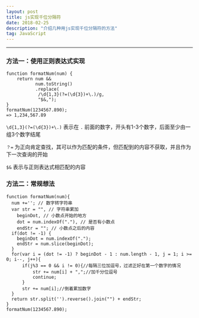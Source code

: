 ```yaml
---
layout: post
title: js实现千位分隔符
date: 2018-02-25
description: "介绍几种用js实现千位分隔符的方法"
tag: JavaScript
---
```


***


### 方法一：使用正则表达式实现

    function formatNum(num) {
    	return num && 
    		   num.toString()
    		   .replace(
    		   	/\d{1,3}(?=(\d{3})+\.)/g, 
    		   	"$&,");
    }
    formatNum(1234567.890);
    => 1,234,567.89
    
`\d{1,3}(?=(\d{3})+\.)` 表示在 `.` 前面的数字，开头有1-3个数字，后面至少由一组3个数字结尾

`？=` 为正向肯定查找，其可以作为匹配的条件，但匹配到的内容不获取，并且作为下一次查询的开始

`$&` 表示与正则表达式相匹配的内容

### 方法二：常规想法

    function formatNum(num){  
      num +=''; // 数字转字符串  
      var str = "", // 字符串累加
      	beginDot, // 小数点开始的地方  	
      	dot = num.indexOf("."), // 是否有小数点
      	endStr = ""; // 小数点之后的内容
      if(dot != -1) {
      	beginDot = num.indexOf(".");
      	endStr = num.slice(beginDot);  	
      }
      for(var i = (dot != -1) ? beginDot - 1 : num.length - 1, j = 1; i >= 0; i--, j++){  
          if(j%3 == 0 && i != 0){//每隔三位加逗号，过滤正好在第一个数字的情况  
              str += num[i] + ",";//加千分位逗号  
              continue;  
          }  
          str += num[i];//倒着累加数字  
      }  
      return str.split('').reverse().join("") + endStr;
    } 
    formatNum(1234567.890);

    


